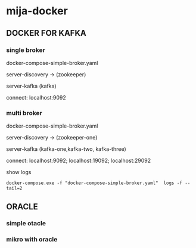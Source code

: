 # mija-docker

## DOCKER FOR KAFKA
 ### single broker
 docker-compose-simple-broker.yaml
 
 server-discovery -> (zookeeper)
  
 server-kafka (kafka)
 
 connect:
 localhost:9092
 
 ### multi broker
 docker-compose-simple-broker.yaml
 
 server-discovery -> (zookeeper-one)
  
 server-kafka (kafka-one,kafka-two, kafka-three)
 
 connect:
 localhost:9092; localhost:19092; localhost:29092
 
 show logs
  
 `docker-compose.exe -f "docker-compose-simple-broker.yaml"  logs -f --tail=2`
 
## ORACLE
 ### simple otacle
 
 ### mikro with oracle
